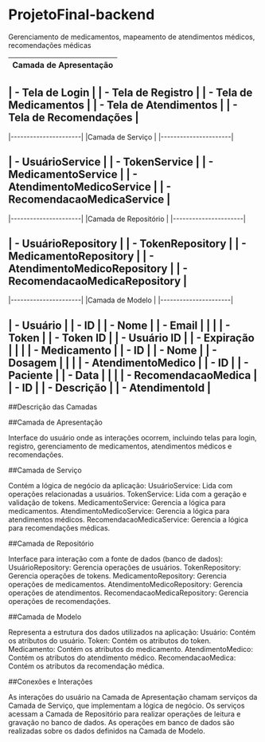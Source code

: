 # ProjetoFinal-backend
Gerenciamento de medicamentos, mapeamento de atendimentos médicos, recomendações médicas


|Camada de Apresentação|
|----------------------|

|  - Tela de Login                      |
|  - Tela de Registro                   |
|  - Tela de Medicamentos               |
|  - Tela de Atendimentos               |
|  - Tela de Recomendações              |
-----------------------------------------------------

|----------------------|
|Camada de Serviço     |
|----------------------|

|  - UsuárioService                     |
|  - TokenService                       |
|  - MedicamentoService                 |
|  - AtendimentoMedicoService           |
|  - RecomendacaoMedicaService          |
-----------------------------------------------------

|----------------------|
|Camada de Repositório |
|----------------------|

|  - UsuárioRepository                   |
|  - TokenRepository                     |
|  - MedicamentoRepository               |
|  - AtendimentoMedicoRepository         |
|  - RecomendacaoMedicaRepository        |
-----------------------------------------------------

|----------------------|
|Camada de Modelo      |
|----------------------|

|  - Usuário                             |
|     - ID                               |
|     - Nome                             |
|     - Email                            |
|                                        |
|  - Token                               |
|     - Token ID                         |
|     - Usuário ID                       |
|     - Expiração                        |
|                                        |
|  - Medicamento                         |
|     - ID                               |
|     - Nome                             |
|     - Dosagem                          |
|                                        |
|  - AtendimentoMedico                   |
|     - ID                               |
|     - Paciente                         |
|     - Data                             |
|                                        |
|  - RecomendacaoMedica                  |
|     - ID                               |
|     - Descrição                        |
|     - AtendimentoId                    |
-----------------------------------------------------

##Descrição das Camadas

##Camada de Apresentação

Interface do usuário onde as interações ocorrem, incluindo telas para login, registro, gerenciamento de medicamentos, atendimentos médicos e recomendações.

##Camada de Serviço

Contém a lógica de negócio da aplicação:
UsuárioService: Lida com operações relacionadas a usuários.
TokenService: Lida com a geração e validação de tokens.
MedicamentoService: Gerencia a lógica para medicamentos.
AtendimentoMedicoService: Gerencia a lógica para atendimentos médicos.
RecomendacaoMedicaService: Gerencia a lógica para recomendações médicas.

##Camada de Repositório

Interface para interação com a fonte de dados (banco de dados):
UsuárioRepository: Gerencia operações de usuários.
TokenRepository: Gerencia operações de tokens.
MedicamentoRepository: Gerencia operações de medicamentos.
AtendimentoMedicoRepository: Gerencia operações de atendimentos.
RecomendacaoMedicaRepository: Gerencia operações de recomendações.

##Camada de Modelo

Representa a estrutura dos dados utilizados na aplicação:
Usuário: Contém os atributos do usuário.
Token: Contém os atributos do token.
Medicamento: Contém os atributos do medicamento.
AtendimentoMedico: Contém os atributos do atendimento médico.
RecomendacaoMedica: Contém os atributos da recomendação médica.

##Conexões e Interações

As interações do usuário na Camada de Apresentação chamam serviços da Camada de Serviço, que implementam a lógica de negócio.
Os serviços acessam a Camada de Repositório para realizar operações de leitura e gravação no banco de dados.
As operações em banco de dados são realizadas sobre os dados definidos na Camada de Modelo.
